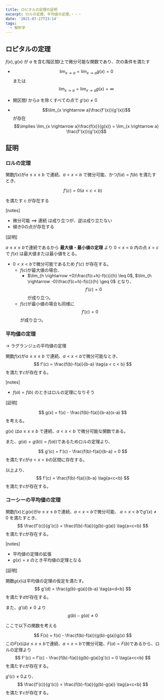 ```yaml
---
title: ロピタルの定理の証明
excerpt: ロルの定理、平均値の定理、・・・
date: '2021-07-27T23:14'
tags:
  - 解析学
---
```


## ロピタルの定理

$f(x), g(x)$ が $a$ を含む階区間$I$上で微分可能な関数であり、次の条件を満たす

- $$\lim_{x \rightarrow a} = \lim_{x \rightarrow a}g(x) = 0$$ または $$\lim_{x \rightarrow a} = \lim_{x \rightarrow a}g(x) = \infty$$

- 開区間$I$ から$a$ を除くすべての点で $g'(x) \neq 0$ 

- $$\lim_{x \rightarrow a}\frac{f'(x)}{g'(x)}$$ が存在
  $$\implies \lim_{x \rightarrow a}\frac{f(x)}{g(x)} = \lim_{x \rightarrow a} \frac{f'(x)}{g'(x)}$$


## 証明

### ロルの定理
関数$f(x)$が$a \leq x \leq b$ で連続、$a < x < b$ で微分可能、かつ$f(a) = f(b)$ を満たすとき、

$$
f'(c) = 0 (a < c < b)
$$

を満たす c が存在する

[notes]
- 微分可能 $\implies$ 連続 は成り立つが、逆は成り立たない
- 傾き0の点が存在する

[証明]

$a \leq x \leq b$で連続であるから **最大値・最小値の定理** より $0<x<b$ 内の点 $x=c$ で $f(x)$ は最大値または最小値をとる。

- $0<x<b$で微分可能であるため $f'(c)$ が存在する。
  - $f(c)$が最大値の場合、
    - $\lim_{h \rightarrow +0}\frac{f(c+h)-f(c)}{h} \leq 0$,
      $\lim_{h \rightarrow -0}\frac{f(c+h)-f(c)}{h} \geq 0$
      となり、
      $$
      f'(c) = 0
      $$
      が成り立つ。
  - $f(c)$が最小値の場合も同様に
    $$
    f'(c) = 0
    $$
    が成り立つ。

### 平均値の定理

→ ラグランジュの平均値の定理

関数$f(x)$が$a\le x \le b$ で連続、$a < x < b$で微分可能なとき、
$$
f'(c) = \frac{f(b)-f(a)}{b-a} \tag{a < c < b}
$$
を満たす$c$が存在する。

[notes]

- $f(a) = f(b)$ のときはロルの定理になりそう

[証明]

$$
g(x) = f(x) - \frac{f(b)-f(a)}{b-a}(x-a)
$$
を考える。

$g(x)$ は$a \le x \le b$ で連続、$a<x<b$ で微分可能な関数である。

また、$g(a) = g(b) (= f(a))$であるためロルの定理より、

$$
g'(c) = f'(c) - \frac{f(b)-f(a)}{b-a} = 0
$$
を満たす$c$が$a<x<b$の区間に存在する。

以上より、
$$
f'(c) = \frac{f(b)-f(a)}{b-a} \tag{a<c<b}
$$
を満たす$c$が存在する。

### コーシーの平均値の定理

関数$f(x)$と$g(x)$が$a\le x \le b$で連続、$a < x < b$で微分可能、
$a<x<b$で$g'(x) \neq 0$ を満たすとき、
$$
\frac{f'(c)}{g'(c)} = \frac{f(b)-f(a)}{g(b)-g(a)} \tag{a<c<b}
$$
を満たす$c$が存在する。

[notes]

- 平均値の定理の拡張
- $g(x) = x$ のとき平均値の定理となる

[証明]

関数$g(x)$は平均値の定理の仮定を満たす。
$$
g'(d) = \frac{g(b)-g(a)}{b-a} \tag{a<d<b}
$$
を満たす$d$が存在する。

また、$g'(d) \neq 0$ より 
$$
g(b) - g(a) \neq 0
$$

ここで以下の関数を考える

$$
F(x) = f(x) - \frac{f(b)-f(a)}{g(b)-g(a)}g(x)
$$
この$F(x)$は$a\le x \le b$で連続、$a < x < b$で微分可能、$F(a)=F(b)$であるから、ロルの定理より
$$
F'(c) = f'(c) - \frac{f(b)-f(a)}{g(b)-g(a)}g'(c) = 0 \tag{a<c<b}
$$
を満たす$c$が存在する。

$g'(c) \neq 0$より、
$$
\frac{f'(c)}{g'(c)} = \frac{f(b)-f(a)}{g(b)-g(a)} \tag{a<c<b}
$$
を満たす$c$が存在する。